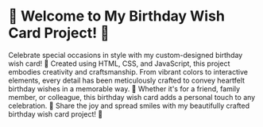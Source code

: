 # 🎉 Welcome to My Birthday Wish Card Project! 🎈

Celebrate special occasions in style with my custom-designed birthday wish card! 🎂 Created using HTML, CSS, and JavaScript, this project embodies creativity and craftsmanship. From vibrant colors to interactive elements, every detail has been meticulously crafted to convey heartfelt birthday wishes in a memorable way. 🎁 Whether it's for a friend, family member, or colleague, this birthday wish card adds a personal touch to any celebration. 🌟 Share the joy and spread smiles with my beautifully crafted birthday wish card project! 🥳

